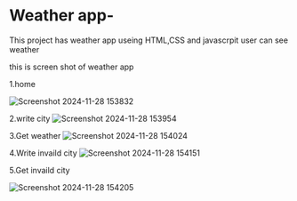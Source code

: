 # Weather app-
This project has weather app  useing HTML,CSS and javascrpit user can see weather 

this is screen shot of weather app

1.home

![Screenshot 2024-11-28 153832](https://github.com/user-attachments/assets/f435d803-9aa7-4641-9890-93e61d5955f3)

2.write city
![Screenshot 2024-11-28 153954](https://github.com/user-attachments/assets/1e7ad082-66a7-4765-b790-40da2d123f0b)


3.Get weather
![Screenshot 2024-11-28 154024](https://github.com/user-attachments/assets/16c08e41-4480-4ed7-a637-c6017c13537e)


4.Write invaild city
![Screenshot 2024-11-28 154151](https://github.com/user-attachments/assets/28baf47b-f61b-4ec1-b48c-824b56889ccd)


5.Get  invaild city 

![Screenshot 2024-11-28 154205](https://github.com/user-attachments/assets/2f3fbb47-87b1-4357-946e-3c3add051aea)
